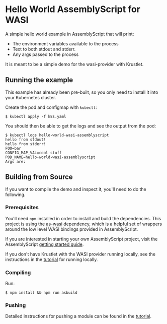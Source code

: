 # Hello World AssemblyScript for WASI

A simple hello world example in AssemblyScript that will print:

- The environment variables available to the process
- Text to both stdout and stderr.
- Any args passed to the process

It is meant to be a simple demo for the wasi-provider with Krustlet.

## Running the example

This example has already been pre-built, so you only need to install it into your Kubernetes cluster.

Create the pod and configmap with `kubectl`:

```shell
$ kubectl apply -f k8s.yaml
```

You should then be able to get the logs and see the output from the pod:

```shell
$ kubectl logs hello-world-wasi-assemblyscript
hello from stdout!
hello from stderr!
FOO=bar
CONFIG_MAP_VAL=cool stuff
POD_NAME=hello-world-wasi-assemblyscript
Args are:
```

## Building from Source

If you want to compile the demo and inspect it, you'll need to do the following.

### Prerequisites

You'll need `npm` installed in order to install and build the dependencies. This project is using the
[as-wasi](https://github.com/jedisct1/as-wasi) dependency, which is a helpful set of wrappers around the low level
WASI bindings provided in AssemblyScript.

If you are interested in starting your own AssemblyScript project, visit the AssemblyScript
[getting started guide](https://docs.assemblyscript.org/quick-start).

If you don't have Krustlet with the WASI provider running locally, see the instructions in the
[tutorial](../../../docs/intro/tutorial03.md) for running locally.

### Compiling

Run:

```shell
$ npm install && npm run asbuild
```

### Pushing

Detailed instructions for pushing a module can be found in the [tutorial](../../../docs/intro/tutorial02.md).
